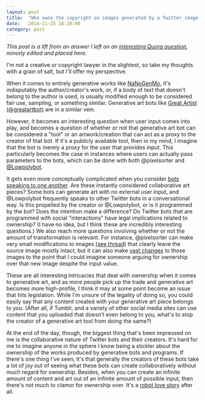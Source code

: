 ```yaml
---
layout: post
title:  "Who owns the copyright on images generated by a Twitter image bot?"
date:   2014-11-25 18:20:00
category: post
---
```


*This post is a lift from an answer I left on an [interesting Quora question](http://www.quora.com/Who-owns-the-copyright-on-images-generated-by-a-Twitter-image-bot?srid=z7n8&share=1), minorly edited and placed here.*

I'm not a creative or copyright lawyer in the slightest, so take my thoughts with a grain of salt, but I'll offer my perspective.

When it comes to entirely generative works like [NaNoGenMo](https://github.com/dariusk/NaNoGenMo-2014), it's indisputably the author/creator's work, or, if a body of text that doesn't belong to the author is used, is usually modified enough to be considered fair use, sampling, or something similar. Generative art bots like [Great Artist (@greatartbot)](https://twitter.com/greatartbot) are in a similar vein.

However, it becomes an interesting question when user input comes into play, and becomes a question of whether or not that generative art bot can be considered a "tool" or an artwork/creation that can act as a proxy to the creator of that bot. If it's a publicly available tool, then in my mind, I imagine that the bot is merely a proxy for the user that provides input. This particularly becomes the case in instances where users can actually pass parameters to the bots, which can be done with both @pixelsorter and [@Lowpolybot](https://twitter.com/Lowpolybot).

It gets even more conceptually complicated when you consider  [bots speaking to one another](http://www.theverge.com/2014/9/30/6875163/this-is-what-happens-when-two-pixel-mashing-bots-get-in-a-twitter). Are these instantly considered collaborative art pieces? Some bots can generate art with no external user input, and @Lowpolybot frequently speaks to other Twitter bots in a conversational way. Is this propelled by the creator or @Lowpolybot, or is it programmed by the bot? Does the intention make a difference? Do Twitter bots that are programmed with social "interactions" have legal implications related to ownership? (I have no idea, but I think these are incredibly interesting questions.) We also reach more questions involving whether or not the amount of transformation is relevant. For instance, @pixelsorter can make very small modifications to images [(see thread)](https://twitter.com/pixelsorter/status/537247240772141056) that clearly leave the source image mostly intact, but it can also make [vast changes](https://twitter.com/pixelsorter/status/537238503760101376) to those images to the point that I could imagine someone arguing for ownership over that new image despite the input value.

These are all interesting intricacies that deal with ownership when it comes to generative art, and as more people pick up the trade and generative art becomes more high-profile, I think it may at some point become an issue that hits legislation. While I'm unsure of the legality of doing so, you could easily say that any content created with your generative art piece belongs to you. (After all, if Tumblr, and a variety of other social media sites can use content that you uploaded that doesn't even belong to you, what's to stop the creator of a generative art tool from doing the same?)

At the end of the day, though, the biggest thing that's been impressed on me is the collaborative nature of Twitter bots and their creators. It's hard for me to imagine anyone in the sphere I know being a stickler about the ownership of the works produced by generative bots and programs. If there's one thing I've seen, it's that generally the creators of these bots take a lot of joy out of seeing what these bots can create collaboratively without much regard for ownership. Besides, when you can create an infinite amount of content and art out of an infinite amount of possible input, then there's not much to clamor for ownership over. It's a [robot love story](https://twitter.com/thricedotted/status/533315319650344960) after all.